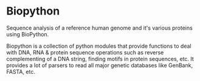 # Biopython
Sequence analysis of a reference human genome and it's various proteins using BioPython.

Biopython is a collection of python modules that provide functions to deal with DNA, RNA & protein sequence operations such as reverse complementing of a DNA string, finding motifs in protein sequences, etc. It provides a lot of parsers to read all major genetic databases like GenBank, FASTA, etc.
